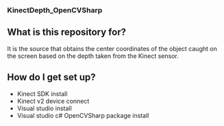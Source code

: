 ### KinectDepth_OpenCVSharp



## What is this repository for? ##
It is the source that obtains the center coordinates of the object caught on the screen based on the depth taken from the Kinect sensor.

## How do I get set up? ##

* Kinect SDK install
* Kinect v2 device connect
* Visual studio install
* Visual studio c# OpenCVSharp package install
